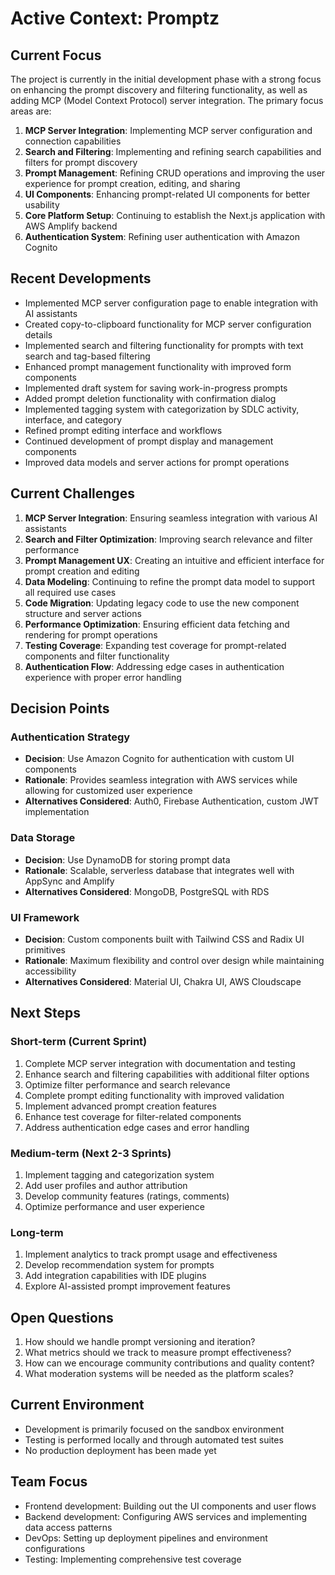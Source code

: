 # Active Context: Promptz

## Current Focus

The project is currently in the initial development phase with a strong focus on enhancing the prompt discovery and filtering functionality, as well as adding MCP (Model Context Protocol) server integration. The primary focus areas are:

1. **MCP Server Integration**: Implementing MCP server configuration and connection capabilities
2. **Search and Filtering**: Implementing and refining search capabilities and filters for prompt discovery
3. **Prompt Management**: Refining CRUD operations and improving the user experience for prompt creation, editing, and sharing
4. **UI Components**: Enhancing prompt-related UI components for better usability
5. **Core Platform Setup**: Continuing to establish the Next.js application with AWS Amplify backend
6. **Authentication System**: Refining user authentication with Amazon Cognito

## Recent Developments

- Implemented MCP server configuration page to enable integration with AI assistants
- Created copy-to-clipboard functionality for MCP server configuration details
- Implemented search and filtering functionality for prompts with text search and tag-based filtering
- Enhanced prompt management functionality with improved form components
- Implemented draft system for saving work-in-progress prompts
- Added prompt deletion functionality with confirmation dialog
- Implemented tagging system with categorization by SDLC activity, interface, and category
- Refined prompt editing interface and workflows
- Continued development of prompt display and management components
- Improved data models and server actions for prompt operations

## Current Challenges

1. **MCP Server Integration**: Ensuring seamless integration with various AI assistants
2. **Search and Filter Optimization**: Improving search relevance and filter performance
3. **Prompt Management UX**: Creating an intuitive and efficient interface for prompt creation and editing
4. **Data Modeling**: Continuing to refine the prompt data model to support all required use cases
5. **Code Migration**: Updating legacy code to use the new component structure and server actions
6. **Performance Optimization**: Ensuring efficient data fetching and rendering for prompt operations
7. **Testing Coverage**: Expanding test coverage for prompt-related components and filter functionality
8. **Authentication Flow**: Addressing edge cases in authentication experience with proper error handling

## Decision Points

### Authentication Strategy

- **Decision**: Use Amazon Cognito for authentication with custom UI components
- **Rationale**: Provides seamless integration with AWS services while allowing for customized user experience
- **Alternatives Considered**: Auth0, Firebase Authentication, custom JWT implementation

### Data Storage

- **Decision**: Use DynamoDB for storing prompt data
- **Rationale**: Scalable, serverless database that integrates well with AppSync and Amplify
- **Alternatives Considered**: MongoDB, PostgreSQL with RDS

### UI Framework

- **Decision**: Custom components built with Tailwind CSS and Radix UI primitives
- **Rationale**: Maximum flexibility and control over design while maintaining accessibility
- **Alternatives Considered**: Material UI, Chakra UI, AWS Cloudscape

## Next Steps

### Short-term (Current Sprint)

1. Complete MCP server integration with documentation and testing
2. Enhance search and filtering capabilities with additional filter options
3. Optimize filter performance and search relevance
4. Complete prompt editing functionality with improved validation
5. Implement advanced prompt creation features
6. Enhance test coverage for filter-related components
7. Address authentication edge cases and error handling

### Medium-term (Next 2-3 Sprints)

1. Implement tagging and categorization system
2. Add user profiles and author attribution
3. Develop community features (ratings, comments)
4. Optimize performance and user experience

### Long-term

1. Implement analytics to track prompt usage and effectiveness
2. Develop recommendation system for prompts
3. Add integration capabilities with IDE plugins
4. Explore AI-assisted prompt improvement features

## Open Questions

1. How should we handle prompt versioning and iteration?
2. What metrics should we track to measure prompt effectiveness?
3. How can we encourage community contributions and quality content?
4. What moderation systems will be needed as the platform scales?

## Current Environment

- Development is primarily focused on the sandbox environment
- Testing is performed locally and through automated test suites
- No production deployment has been made yet

## Team Focus

- Frontend development: Building out the UI components and user flows
- Backend development: Configuring AWS services and implementing data access patterns
- DevOps: Setting up deployment pipelines and environment configurations
- Testing: Implementing comprehensive test coverage
